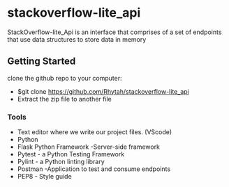 # stackoverflow-lite_api
StackOverflow-lite_Api is an interface that comprises of a set of endpoints that use data structures to store data in memory

## Getting Started
clone the github repo to your computer:
* $git clone https://github.com/Rhytah/stackoverflow-lite_api
* Extract the zip file to another file
 

### Tools

* Text editor where we write our project files. (VScode)
* Python
* Flask Python Framework -Server-side framework
* Pytest - a Python Testing Framework
* Pylint - a Python linting library 
* Postman -Application to test and consume endpoints
* PEP8 - Style guide
